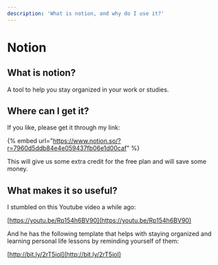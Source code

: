 ```yaml
---
description: 'What is notion, and why do I use it?'
---
```


# Notion

## What is notion?

A tool to help you stay organized in your work or studies.

## Where can I get it?

If you like, please get it through my link:

{% embed url="https://www.notion.so/?r=7960d5ddb84e4e059437fb06e1d00caf" %}

This will give us some extra credit for the free plan and will save some money.

## What makes it so useful?

I stumbled on this Youtube video a while ago:

[https://youtu.be/Rp154h6BV90](https://youtu.be/Rp154h6BV90)

And he has the following template that helps with staying organized and learning personal life lessons by reminding yourself of them:

[http://bit.ly/2rT5ioI](http://bit.ly/2rT5ioI)

